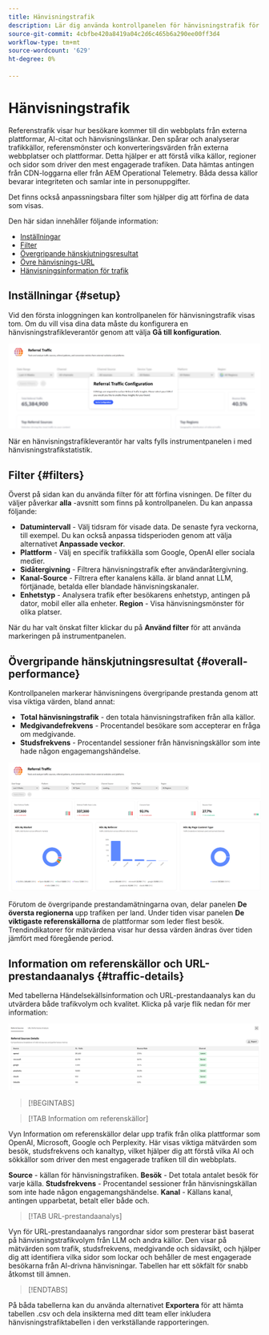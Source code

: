 ```yaml
---
title: Hänvisningstrafik
description: Lär dig använda kontrollpanelen för hänvisningstrafik för att se hur besökare kommer till din webbplats från externa plattformar, AI-citat och hänvisningslänkar.
source-git-commit: 4cbfbe420a8419a04c2d6c465b6a290ee00ff3d4
workflow-type: tm+mt
source-wordcount: '629'
ht-degree: 0%

---
```



# Hänvisningstrafik

Referenstrafik visar hur besökare kommer till din webbplats från externa plattformar, AI-citat och hänvisningslänkar. Den spårar och analyserar trafikkällor, referensmönster och konverteringsvärden från externa webbplatser och plattformar. Detta hjälper er att förstå vilka källor, regioner och sidor som driver den mest engagerade trafiken. Data hämtas antingen från CDN-loggarna eller från AEM Operational Telemetry. Båda dessa källor bevarar integriteten och samlar inte in personuppgifter.

Det finns också anpassningsbara filter som hjälper dig att förfina de data som visas.

Den här sidan innehåller följande information:

* [Inställningar](#setup)
* [Filter](#filters)
* [Övergripande hänskjutningsresultat](#overall-performance)
* [Övre hänvisnings-URL](#top-referrals)
* [Hänvisningsinformation för trafik](#traffic-details)

## Inställningar {#setup}

Vid den första inloggningen kan kontrollpanelen för hänvisningstrafik visas tom. Om du vill visa dina data måste du konfigurera en hänvisningstrafikleverantör genom att välja **Gå till konfiguration**.

![Inställningar för hänskjutning](/help/dashboards/assets/referral-setup1.png)

<!--- 1. Select your Source (either CDN logs or AEM Operational Telemetry).
2. Enter a primary contact email.
3. Click **Request activation** to enable data ingestion. Hiding this until confirmation from PM-->

När en hänvisningstrafikleverantör har valts fylls instrumentpanelen i med hänvisningstrafikstatistik.

## Filter {#filters}

Överst på sidan kan du använda filter för att förfina visningen. De filter du väljer påverkar **alla** -avsnitt som finns på kontrollpanelen. Du kan anpassa följande:

* **Datumintervall** - Välj tidsram för visade data. De senaste fyra veckorna, till exempel. Du kan också anpassa tidsperioden genom att välja alternativet **Anpassade veckor**.
* **Plattform** - Välj en specifik trafikkälla som Google, OpenAI eller sociala medier.
* **Sidåtergivning** - Filtrera hänvisningstrafik efter användaråtergivning.
* **Kanal-Source** - Filtrera efter kanalens källa. är bland annat LLM, förtjänade, betalda eller blandade hänvisningskanaler.
* **Enhetstyp** - Analysera trafik efter besökarens enhetstyp, antingen på dator, mobil eller alla enheter.
  **Region** - Visa hänvisningsmönster för olika platser.

När du har valt önskat filter klickar du på **Använd filter** för att använda markeringen på instrumentpanelen.

## Övergripande hänskjutningsresultat {#overall-performance}

Kontrollpanelen markerar hänvisningens övergripande prestanda genom att visa viktiga värden, bland annat:

* **Total hänvisningstrafik** - den totala hänvisningstrafiken från alla källor.
* **Medgivandefrekvens** - Procentandel besökare som accepterar en fråga om medgivande.
* **Studsfrekvens** - Procentandel sessioner från hänvisningskällor som inte hade någon engagemangshändelse.

![Referenssida](/help/dashboards/assets/referral-traffic.png)

Förutom de övergripande prestandamätningarna ovan, delar panelen **De översta regionerna** upp trafiken per land. Under tiden visar panelen **De viktigaste referenskällorna** de plattformar som leder flest besök. Trendindikatorer för mätvärdena visar hur dessa värden ändras över tiden jämfört med föregående period.

<!--## Top Referral URLs {#top-referrals}

The Top Referral URLs list surfaces your site’s most visited pages from referrals.

![Top Referral URLs](/help/dashboards/assets/top-url.png)-->

## Information om referenskällor och URL-prestandaanalys {#traffic-details}

Med tabellerna Händelsekällsinformation och URL-prestandaanalys kan du utvärdera både trafikvolym och kvalitet. Klicka på varje flik nedan för mer information:

![Information om hänvisningstrafik](/help/dashboards/assets/traffic-details.png)

>[!BEGINTABS]

>[!TAB Information om referenskällor]

Vyn Information om referenskällor delar upp trafik från olika plattformar som OpenAI, Microsoft, Google och Perplexity. Här visas viktiga mätvärden som besök, studsfrekvens och kanaltyp, vilket hjälper dig att förstå vilka AI och sökkällor som driver den mest engagerade trafiken till din webbplats.

**Source** - källan för hänvisningstrafiken.
**Besök** - Det totala antalet besök för varje källa.
**Studsfrekvens** - Procentandel sessioner från hänvisningskällan som inte hade någon engagemangshändelse.
**Kanal** - Källans kanal, antingen upparbetat, betalt eller både och.

>[!TAB URL-prestandaanalys]

Vyn för URL-prestandaanalys rangordnar sidor som presterar bäst baserat på hänvisningstrafikvolym från LLM och andra källor. Den visar på mätvärden som trafik, studsfrekvens, medgivande och sidavsikt, och hjälper dig att identifiera vilka sidor som lockar och behåller de mest engagerade besökarna från AI-drivna hänvisningar. Tabellen har ett sökfält för snabb åtkomst till ämnen.

>[!ENDTABS]

På båda tabellerna kan du använda alternativet **Exportera** för att hämta tabellen .csv och dela insikterna med ditt team eller inkludera hänvisningstrafiktabellen i den verkställande rapporteringen.
